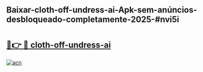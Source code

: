 ## Baixar-cloth-off-undress-ai-Apk-sem-anúncios-desbloqueado-completamente-2025-#nvi5i

# <h2><a href="https://ainizakaria.my?title=cloth-off-undress-ai&ref=20M">🔗👉 🔴 cloth-off-undress-ai</a></h2>

[![acn](https://github.com/user-attachments/assets/0f9c940e-d8b0-45ae-aac7-cd30a18b3e1c)](https://ainizakaria.my?title=cloth-off-undress-ai&ref=20M)

